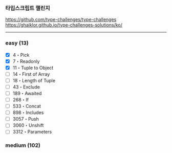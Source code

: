 ### 타입스크립트 챌린지

https://github.com/type-challenges/type-challenges
https://ghaiklor.github.io/type-challenges-solutions/ko/


---

### easy (13)

- [x] 4・Pick
- [x] 7・Readonly
- [x] 11・Tuple to Object 
- [ ] 14・First of Array 
- [ ] 18・Length of Tuple 
- [ ] 43・Exclude 
- [ ] 189・Awaited 
- [ ] 268・If 
- [ ] 533・Concat 
- [ ] 898・Includes 
- [ ] 3057・Push 
- [ ] 3060・Unshift 
- [ ] 3312・Parameters

### medium (102)
